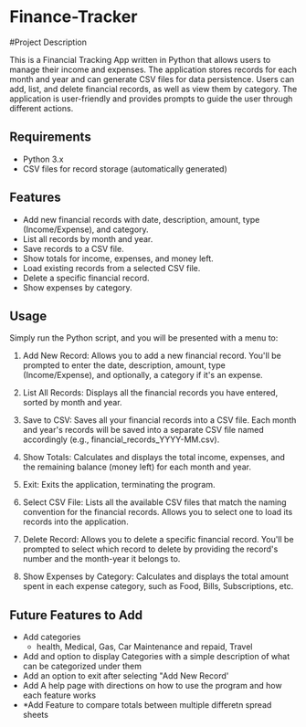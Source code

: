 # Finance-Tracker

#Project Description

This is a Financial Tracking App written in Python that allows users to manage their income and expenses. The application stores records for each month and year and can generate CSV files for data persistence. Users can add, list, and delete financial records, as well as view them by category. The application is user-friendly and provides prompts to guide the user through different actions.

## Requirements
- Python 3.x
- CSV files for record storage (automatically generated)
## Features
- Add new financial records with date, description, amount, type (Income/Expense), and category.
- List all records by month and year.
- Save records to a CSV file.
- Show totals for income, expenses, and money left.
- Load existing records from a selected CSV file.
- Delete a specific financial record.
- Show expenses by category.
## Usage

Simply run the Python script, and you will be presented with a menu to:

1. Add New Record:
Allows you to add a new financial record. You'll be prompted to enter the date, description, amount, type (Income/Expense), and optionally, a category if it's an expense.

2. List All Records:
Displays all the financial records you have entered, sorted by month and year.

3. Save to CSV:
Saves all your financial records into a CSV file. Each month and year's records will be saved into a separate CSV file named accordingly (e.g., financial_records_YYYY-MM.csv).

4. Show Totals:
Calculates and displays the total income, expenses, and the remaining balance (money left) for each month and year.

5. Exit:
Exits the application, terminating the program.

6. Select CSV File:
Lists all the available CSV files that match the naming convention for the financial records. Allows you to select one to load its records into the application.

7. Delete Record:
Allows you to delete a specific financial record. You'll be prompted to select which record to delete by providing the record's number and the month-year it belongs to.

8. Show Expenses by Category:
Calculates and displays the total amount spent in each expense category, such as Food, Bills, Subscriptions, etc.

## Future Features to Add
- Add categories
  - health, Medical, Gas, Car Maintenance and repaid, Travel
- Add and option to display Categories with a simple description of what can be categorized under them
- Add an option to exit after selecting "Add New Record'
- Add A help page with directions on how to use the program and how each feature works
- *Add Feature to compare totals between multiple differetn spread sheets
